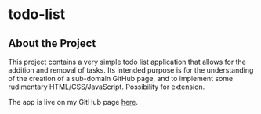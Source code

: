 # todo-list

## About the Project

This project contains a very simple todo list application that allows for the addition and removal of tasks. Its intended purpose is for the understanding of the creation of a sub-domain GitHub page, and to implement some rudimentary HTML/CSS/JavaScript. Possibility for extension.

The app is live on my GitHub page [here](https://anthonybane.github.io/todo-list/).